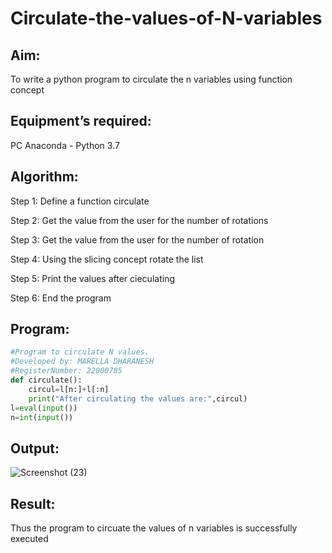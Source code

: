 # Circulate-the-values-of-N-variables
## Aim:
To write a python program to circulate the n variables using function concept
## Equipment’s required:
PC
Anaconda - Python 3.7
## Algorithm: 
Step 1:
Define a function circulate

Step 2:
Get the value from the user for the number of rotations

Step 3:
Get the value from the user for the number of rotation

Step 4:
Using the slicing concept rotate the list

Step 5:
Print the values after cieculating

Step 6:
End the program
## Program:
```python
#Program to circulate N values.
#Developed by: MARELLA DHARANESH
#RegisterNumber: 22000785
def circulate():
    circul=l[n:]+l[:n]
    print("After circulating the values are:",circul)
l=eval(input())
n=int(input())
```

## Output:
![Screenshot (23)](https://user-images.githubusercontent.com/118707669/214291001-2849b758-8dd0-448b-93c8-b8e8b4a73792.png)


## Result:
Thus the program to circuate the values of n variables is successfully executed
